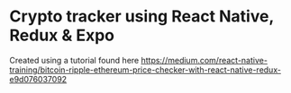 # Crypto tracker using React Native, Redux & Expo

Created using a tutorial found here https://medium.com/react-native-training/bitcoin-ripple-ethereum-price-checker-with-react-native-redux-e9d076037092